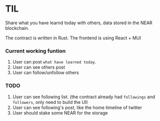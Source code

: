 TIL
==================
Share what you have learnd today with others, data stored in the NEAR blockchain.


The contract is written in Rust.
The frontend is using React + MUI

### Current working funtion
1. User can post `what have learned today`.
2. User can see others post
3. User can follow/unfollow others

### TODO
1. User can see following list. (the contract already had `followings` and `followers`, only need to build the UI)
2. User can see following's post, like the home timeline of twitter
3. User should stake some NEAR for the storage  


